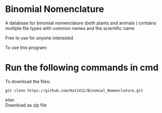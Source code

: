 # Binomial Nomenclature
A database for binomial nomenclature (both plants and animals ) contains multiple file types with common names and the scientific name

Free to use for anyone interested

To use this program:

<strong> <h1> Run the following commands in cmd </h1> </strong>

To download the files:
  ```
  git clone https://github.com/Hat1412/Binomial_Nomenclature.git
  
  ```
  
  else: </br>
    Download as zip file
